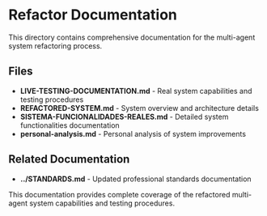 # Refactor Documentation

This directory contains comprehensive documentation for the multi-agent system refactoring process.

## Files

- **LIVE-TESTING-DOCUMENTATION.md** - Real system capabilities and testing procedures
- **REFACTORED-SYSTEM.md** - System overview and architecture details
- **SISTEMA-FUNCIONALIDADES-REALES.md** - Detailed system functionalities documentation
- **personal-analysis.md** - Personal analysis of system improvements

## Related Documentation

- **../STANDARDS.md** - Updated professional standards documentation

This documentation provides complete coverage of the refactored multi-agent system capabilities and testing procedures.
